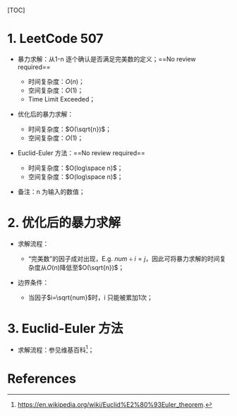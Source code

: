[TOC]



# 1. LeetCode 507

- 暴力求解：从1-n 逐个确认是否满足完美数的定义；==No review required==

  - 时间复杂度：$O(n)$；
  - 空间复杂度：$O(1)$；
  - Time Limit Exceeded；
- 优化后的暴力求解：

  - 时间复杂度：$O(\sqrt{n})$；
  - 空间复杂度：$O(1)$；
- Euclid-Euler 方法：==No review required==
  - 时间复杂度：$O(log\space n)$；
  - 空间复杂度：$O(log\space n)$；
- 备注：n 为输入的数值；

# 2. 优化后的暴力求解

- 求解流程：

  - “完美数”的因子成对出现，E.g. $num\div i=j$，因此可将暴力求解的时间复杂度从$O(n)$降低至$O(\sqrt{n})$；
- 边界条件：
  - 当因子$i=\sqrt{num}$时，i 只能被累加1次；



# 3. Euclid-Euler 方法

- 求解流程：参见维基百科[^1]；




# References

[^1]: https://en.wikipedia.org/wiki/Euclid%E2%80%93Euler_theorem.